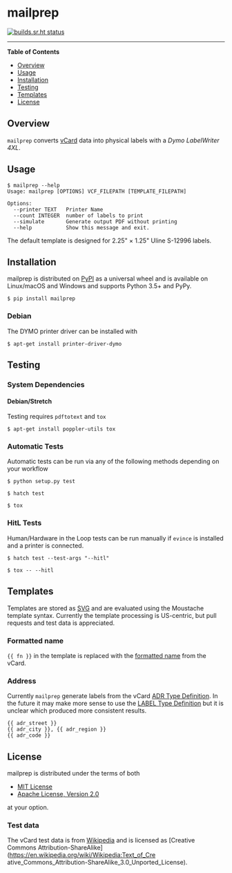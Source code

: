 # mailprep

[![builds.sr.ht status](https://builds.sr.ht/~lucidone/mailprep.svg)](https://builds.sr.ht/~lucidone/mailprep?)

-----

**Table of Contents**

* [Overview](#overview)
* [Usage](#usage)
* [Installation](#installation)
* [Testing](#testing)
* [Templates](#templates)
* [License](#license)

## Overview

`mailprep` converts [vCard](https://en.wikipedia.org/wiki/VCard) data into physical labels with a *Dymo LabelWriter 4XL*.

## Usage

```console
$ mailprep --help
Usage: mailprep [OPTIONS] VCF_FILEPATH [TEMPLATE_FILEPATH]

Options:
  --printer TEXT   Printer Name
  --count INTEGER  number of labels to print
  --simulate       Generate output PDF without printing
  --help           Show this message and exit.
```

The default template is designed for 2.25" × 1.25" Uline S-12996 labels.

## Installation

mailprep is distributed on [PyPI](https://pypi.org) as a universal
wheel and is available on Linux/macOS and Windows and supports
Python 3.5+ and PyPy.

```console
$ pip install mailprep
```

### Debian

The DYMO printer driver can be installed with

```console
$ apt-get install printer-driver-dymo
```


## Testing

### System Dependencies

#### Debian/Stretch

Testing requires `pdftotext` and `tox`

```console
$ apt-get install poppler-utils tox
```

### Automatic Tests
Automatic tests can be run via any of the following methods depending on your workflow

```console
$ python setup.py test
```

```console
$ hatch test
```

```console
$ tox
```

### HitL Tests
Human/Hardware in the Loop tests can be run manually if `evince` is installed and a printer is connected.

```console
$ hatch test --test-args "--hitl"
```

```console
$ tox -- --hitl
```

## Templates
Templates are stored as [SVG](https://en.wikipedia.org/wiki/Scalable_Vector_Graphics) and are evaluated using the Moustache template syntax. Currently the template processing is US-centric, but pull requests and test data is appreciated.

### Formatted name
`{{ fn }}` in the template is replaced with the [formatted name](https://tools.ietf.org/html/rfc2426#section-3.1.1) from the vCard.

### Address
Currently `mailprep` generate labels from the vCard [ADR Type Definition](https://tools.ietf.org/html/rfc2426#section-3.2.1). In the future it may make more sense to use the [LABEL Type Definition](https://tools.ietf.org/html/rfc2426#section-3.2.2) but it is unclear which produced more consistent results.

```
{{ adr_street }}
{{ adr_city }}, {{ adr_region }}
{{ adr_code }}
```

## License

mailprep is distributed under the terms of both

- [MIT License](https://choosealicense.com/licenses/mit)
- [Apache License, Version 2.0](https://choosealicense.com/licenses/apache-2.0)

at your option.

### Test data
The vCard test data is from [Wikipedia](https://en.wikipedia.org/wiki/Vcard#vCard_3.0)
and is licensed as [Creative Commons Attribution-ShareAlike](https://en.wikipedia.org/wiki/Wikipedia:Text_of_Cre
ative_Commons_Attribution-ShareAlike_3.0_Unported_License).
